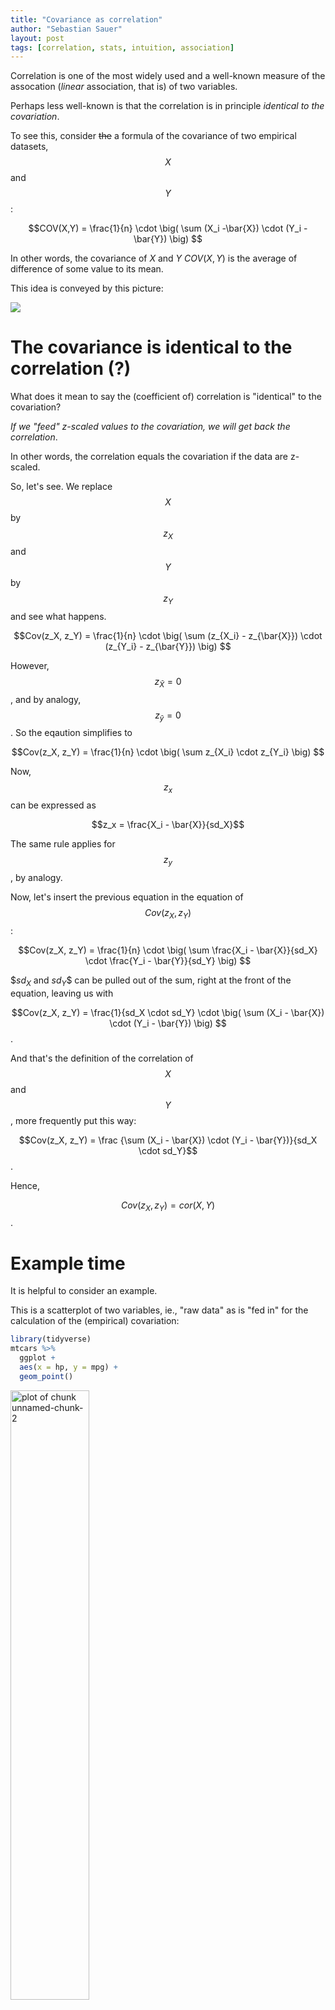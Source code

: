 ```yaml
---
title: "Covariance as correlation"
author: "Sebastian Sauer"
layout: post
tags: [correlation, stats, intuition, association]
---
```





Correlation is one of the most widely used and a well-known measure of the assocation (*linear* association, that is) of two variables.

Perhaps less well-known is that the correlation is in principle *identical to the covariation*.

To see this, consider ~~the~~ a formula of the covariance of two empirical datasets, $$X$$ and $$Y$$:

$$COV(X,Y) = \frac{1}{n} \cdot \big( \sum (X_i -\bar{X}) \cdot (Y_i - \bar{Y}) \big) $$

In other words, the covariance of $X$ and $Y$ $COV(X,Y)$ is the average of difference of some value to its mean.

This idea is conveyed by this picture:

![](https://sebastiansauer.github.io/images/2017-04-25/corr1.png)


# The covariance is identical to the correlation (?)
What does it mean to say the (coefficient of) correlation is "identical" to the covariation?

*If we "feed" z-scaled values to the covariation, we will get back the correlation*.

In other words, the correlation equals the covariation if the data are z-scaled.

So, let's see. We replace $$X$$ by $$z_X$$ and $$Y$$ by $$z_Y$$ and see what happens.

$$Cov(z_X, z_Y) = \frac{1}{n} \cdot \big( \sum (z_{X_i} - z_{\bar{X}}) \cdot (z_{Y_i} - z_{\bar{Y}}) \big) $$

However, $$z_{\bar{X}} = 0$$, and by analogy, $$z_{\bar{y}} = 0$$. So the eqaution simplifies to

$$Cov(z_X, z_Y) = \frac{1}{n} \cdot \big( \sum z_{X_i} \cdot z_{Y_i} \big) $$

Now, $$z_x$$ can be expressed as

$$z_x = \frac{X_i - \bar{X}}{sd_X}$$

The same rule applies for $$z_y$$, by analogy.


Now, let's insert the previous equation in the equation of $$Cov(z_X, z_Y)$$:

$$Cov(z_X, z_Y) = \frac{1}{n} \cdot \big( \sum \frac{X_i - \bar{X}}{sd_X} \cdot \frac{Y_i - \bar{Y}}{sd_Y} \big) $$

$$sd_X$ and $sd_Y$$ can be pulled out of the sum, right at the front of the equation, leaving us with

$$Cov(z_X, z_Y) = \frac{1}{sd_X \cdot sd_Y} \cdot \big( \sum (X_i - \bar{X}) \cdot (Y_i - \bar{Y}) \big) $$.

And that's the definition of the correlation of $$X$$ and $$Y$$, more frequently put this way:

$$Cov(z_X, z_Y) = \frac  {\sum (X_i - \bar{X}) \cdot (Y_i - \bar{Y})}{sd_X \cdot sd_Y}$$.


Hence,

$$Cov(z_X, z_Y) = cor(X,Y)$$.

# Example time

It is helpful to consider an example.

This is a scatterplot of two variables, ie., "raw data" as is "fed in" for the calculation of the (empirical) covariation:


```r
library(tidyverse)
mtcars %>% 
  ggplot +
  aes(x = hp, y = mpg) +
  geom_point()
```

<img src="https://sebastiansauer.github.io/images/2017-04-25/unnamed-chunk-2-1.png" title="plot of chunk unnamed-chunk-2" alt="plot of chunk unnamed-chunk-2" width="50%" />


And now, let's z-scale the two variables and draw the same diagram again:


```r
mtcars %>% 
  select(hp, mpg) %>% 
  mutate_all(funs(scale)) %>% 
  ggplot +
  aes(x = hp, y = mpg) +
  geom_point()
```

<img src="https://sebastiansauer.github.io/images/2017-04-25/unnamed-chunk-3-1.png" title="plot of chunk unnamed-chunk-3" alt="plot of chunk unnamed-chunk-3" width="50%" />

Now, what's the difference? Nada, no difference. That's reassuring, because we just derived that the assocation of the variables is the same - no matter if use the raw data or z-scaled data as input. The diagrams confirms this in an more intuitive way.

# Summary

The correlation is a "special case" of the covariance; it is the case when we feed z-scaled data to the covariance.

Happy data analyzing!
